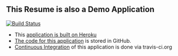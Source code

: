 ## This Resume is also a Demo Application

[![Build Status](https://travis-ci.org/theDevilsVoice/franklin-resume.svg?branch=master)](https://travis-ci.org/theDevilsVoice/franklin-resume) 

- This [application is built on Heroku](https://www.heroku.com/what)
- [The code for this application](https://github.com/theDevilsVoice/franklin-resume) is stored in GitHub.
- [Continuous Integration](https://travis-ci.org/theDevilsVoice/franklin-resume) of this application is done via travis-ci.org

